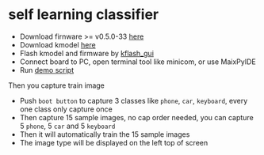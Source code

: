 


self learning classifier
=====


* Download firnware >= v0.5.0-33 [here](https://dl.sipeed.com/MAIX/MaixPy/release/master/maixpy_v0.5.0_33_gfcd6d8a)
* Download kmodel [here](https://www.maixhub.com/index.php/index/index/detail/id/225.html)
* Flash kmodel and firmware by [kflash_gui](https://github.com/sipeed/kflash_gui)
* Connect board to PC, open terminal tool like minicom, or use MaixPyIDE
* Run [demo script](https://github.com/sipeed/MaixPy_scripts/blob/master/machine_vision/self_learning_classifier.py)

Then you capture train image

* Push `boot button` to capture 3 classes like `phone`, `car`, `keyboard`, every one class only capture once
* Then capture 15 sample images, no cap order needed, you can capture 5 `phone`, 5 `car` and 5 `keyboard`
* Then it will automatically train the 15 sample images
* The image type will be displayed on the left top of screen

